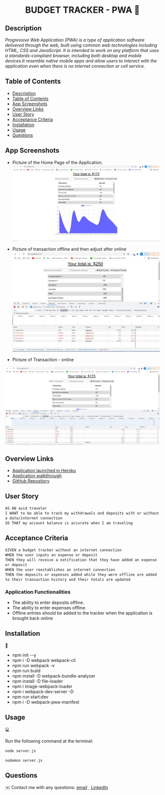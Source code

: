 <h1 align="center">BUDGET TRACKER - PWA 👋</h1>

## Description

*Progressive Web Application (PWA) is a type of application software delivered through the web, built using common web technologies including HTML, CSS and JavaScript. It is intended to work on any platform that uses a standards-compliant browser, including both desktop and mobile devices.It resemble native mobile apps and allow users to interact with the application even when there is no internet connection or cell service.*


## Table of Contents

- [Description](#description)
- [Table of Contents](#table-of-contents)
- [App Screenshots](#app-screenshots)
- [Overview Links](#overview-links)
- [User Story](#user-story)
- [Acceptance Criteria](#acceptance-criteria)
- [Installation](#installation)
- [Usage](#usage)
- [Questions](#questions)


## App Screenshots
- Picture of the Home Page of the Application.
![Home page of the application](./screen-shots/screenshot-budget-tracket-pwa.JPG)

- Picture of transaction offline and then adjust after online
![Picture of transactions offline-online](./screen-shots/updated-screenshot-after-getting-online.JPG)

- Picture of Transaction - online

![Picture of Transaction - online](./screen-shots/screenshot-purchase-online.JPG)

## Overview Links
- [Application launched in Heroku](https://mvc-tech-blog-mirza.herokuapp.com/)
- [Application walkthrough](https://watch.screencastify.com/v/fcRZwppcDGTcG5rVgp0e)
- [GitHub Repository](https://mirzadev.github.io/budget-tracker-pwa/)


## User Story

```text
AS AN avid traveler
I WANT to be able to track my withdrawals and deposits with or without a data/internet connection
SO THAT my account balance is accurate when I am traveling 
```

## Acceptance Criteria

```text
GIVEN a budget tracker without an internet connection
WHEN the user inputs an expense or deposit
THEN they will receive a notification that they have added an expense or deposit
WHEN the user reestablishes an internet connection
THEN the deposits or expenses added while they were offline are added to their transaction history and their totals are updated
```

### Application Functionalities

- The ability to enter deposits offline.
- The ability to enter expenses offline.
- Offline entries should be added to the tracker when the application is brought back online

## Installation
💾     
- npm init --y
- npm i -D webpack webpack-cli
- npm run webpack -v
- npm run build
- npm install -D webpack-bundle-analyzer
- npm install -D file-loader
- npm i image-webpack-loader
- npm i webpack-dev-server -D
- npm run start:dev
- npm i -D webpack-pwa-manifest

## Usage
💻   
  
Run the following command at the terminal:
  
`node server.js`

`nodemon server.js`


## Questions
✉️ Contact me with any questions: [email](mailto:awal.mirza2016@gmail.com) , [LinkedIn](https://www.linkedin.com/in/mirza-awal-5972511b5/)

